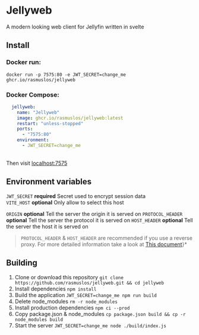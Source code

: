 # Jellyweb
A modern looking web client for Jellyfin written in svelte

## Install
### Docker run:
`docker run -p 7575:80 -e JWT_SECRET=change_me ghcr.io/rasmuslos/jellyweb`

### Docker Compose:
```yml
  jellyweb:
    name: "Jellyweb"
    image: ghcr.io/rasmuslos/jellyweb:latest
    restart: "unless-stopped"
    ports:
      - "7575:80"
    environment:
      - JWT_SECRET=change_me
```
\
Then visit [localhost:7575](http://localhost:7575)

## Environment variables
`JWT_SECRET` **required** Secret used to encrypt session data \
`VITE_HOST` **optional** Only allow to select this host

`ORIGIN` **optional** Tell the server the origin it is served on
`PROTOCOL_HEADER` **optional** Tell the server the protocol it is served on
`HOST_HEADER` **optional** Tell the server the host it is served on

> `PROTOCOL_HEADER` & `HOST_HEADER` are recommended if you use a reverse proxy. For more detailed information take a look at [This document](https://github.com/sveltejs/kit/tree/master/packages/adapter-node)}*

## Building
1. Clone or download this repository
`git clone https://github.com/rasmuslos/jellyweb.git && cd jellyweb`
2. Install dependencies
`npm install`
3. Build the application
`JWT_SECRET=change_me npm run build`
4. Delete node_modules `rm -r node_modules`
5. Install production dependencies `npm ci --prod`
6. Copy package.json & node_modules `cp package.json build && cp -r node_modules build`
7. Start the server
`JWT_SECRET=change_me node ./build/index.js`